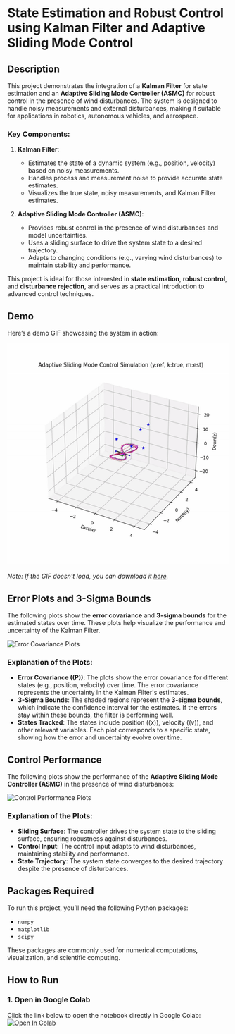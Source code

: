 # State Estimation and Robust Control using Kalman Filter and Adaptive Sliding Mode Control

## Description  
This project demonstrates the integration of a **Kalman Filter** for state estimation and an **Adaptive Sliding Mode Controller (ASMC)** for robust control in the presence of wind disturbances. The system is designed to handle noisy measurements and external disturbances, making it suitable for applications in robotics, autonomous vehicles, and aerospace.

### Key Components:
1. **Kalman Filter**:  
   - Estimates the state of a dynamic system (e.g., position, velocity) based on noisy measurements.  
   - Handles process and measurement noise to provide accurate state estimates.  
   - Visualizes the true state, noisy measurements, and Kalman Filter estimates.  

2. **Adaptive Sliding Mode Controller (ASMC)**:  
   - Provides robust control in the presence of wind disturbances and model uncertainties.  
   - Uses a sliding surface to drive the system state to a desired trajectory.  
   - Adapts to changing conditions (e.g., varying wind disturbances) to maintain stability and performance.  

This project is ideal for those interested in **state estimation**, **robust control**, and **disturbance rejection**, and serves as a practical introduction to advanced control techniques.

## Demo  
Here’s a demo GIF showcasing the system in action:  

![demo_adaptiveSMC GIF](./demo_adaptiveSMC.gif)

*Note: If the GIF doesn't load, you can download it [here](./demo.gif).*

## Error Plots and 3-Sigma Bounds  
The following plots show the **error covariance** and **3-sigma bounds** for the estimated states over time. These plots help visualize the performance and uncertainty of the Kalman Filter.

![Error Covariance Plots](./error_cov_plots_kf.png)

### Explanation of the Plots:
- **Error Covariance (\(P\))**: The plots show the error covariance for different states (e.g., position, velocity) over time. The error covariance represents the uncertainty in the Kalman Filter's estimates.
- **3-Sigma Bounds**: The shaded regions represent the **3-sigma bounds**, which indicate the confidence interval for the estimates. If the errors stay within these bounds, the filter is performing well.
- **States Tracked**: The states include position (\(x\)), velocity (\(v\)), and other relevant variables. Each plot corresponds to a specific state, showing how the error and uncertainty evolve over time.

## Control Performance  
The following plots show the performance of the **Adaptive Sliding Mode Controller (ASMC)** in the presence of wind disturbances:

![Control Performance Plots](./control_performance_plots.png)

### Explanation of the Plots:
- **Sliding Surface**: The controller drives the system state to the sliding surface, ensuring robustness against disturbances.
- **Control Input**: The control input adapts to wind disturbances, maintaining stability and performance.
- **State Trajectory**: The system state converges to the desired trajectory despite the presence of disturbances.

## Packages Required  
To run this project, you’ll need the following Python packages:  
- `numpy`  
- `matplotlib`  
- `scipy`  

These packages are commonly used for numerical computations, visualization, and scientific computing.

## How to Run  

### 1. Open in Google Colab  
Click the link below to open the notebook directly in Google Colab:  
[![Open In Colab](https://colab.research.google.com/assets/colab-badge.svg)](https://colab.research.google.com/drive/1ZHbnG8qDobRliNeZJ2yeug6ak6jDQXeW#scrollTo=50XN6K6F3Kx_)
